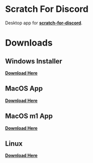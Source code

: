 # Scratch For Discord
Desktop app for **[scratch-for-discord](https://scratch-for-discord.netlify.app)**.

# Downloads
## Windows Installer

**[Download Here](https://github.com/DevSnowflake/scratch-for-discord/releases/download/v1.1.0/scratch-for-discord-windows.exe "Download windows installer")**

## MacOS App

**[Download Here](https://github.com/DevSnowflake/scratch-for-discord/releases/download/v1.1.0/scratch-for-discord-macos-x64.zip "Download for MacOS")**

## MacOS m1 App

**[Download Here](https://github.com/DevSnowflake/scratch-for-discord/releases/download/v1.1.0/scratch-for-discord-macos-arm64.zip "Download for MacOS")**

## Linux

**[Download Here](https://github.com/DevSnowflake/scratch-for-discord-app/releases/download/v1.1.0/scratch-for-discord-linux-x64.rar "Download for Linux")**
